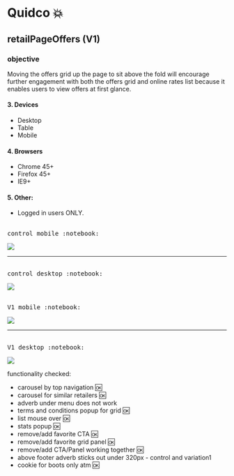 # Quidco :boom:

## retailPageOffers (V1)


### objective
Moving the offers grid up the page to sit above the fold will encourage further engagement with both the offers grid and online rates list because it enables users to view offers at first glance.      
    
#### 3. Devices    
- Desktop    
- Table   
- Mobile    
#### 4. Browsers    
- Chrome 45+    
- Firefox 45+    
- IE9+    
#### 5. Other:     
- Logged in users ONLY.     

 
<br/>
<kbd>control mobile :notebook:</kbd>
 
 
![](sourceRPO/02.%20Variations/Control%20Mobile.png)
 
 
<hr/>  
<br/>
 <kbd>control desktop :notebook:</kbd> 
 
 ![](sourceRPO/02.%20Variations/Control%20Desktop.png)
 
 
  <br/>
 <kbd>V1 mobile :notebook:</kbd>       
 
 ![](sourceRPO/02.%20Variations/V1%20Mobile.png)
 
 
<hr/>  
<br/>
 <kbd>V1 desktop :notebook:</kbd>   
 
 ![](sourceRPO/02.%20Variations/V1%20Desktop.png)


functionality checked:
- carousel by top navigation :ok:
- carousel for similar retailers :ok:
- adverb under menu does not work 
- terms and conditions popup for grid :ok:
- list mouse over :ok:
- stats popup :ok:
- remove/add favorite CTA :ok:
- remove/add favorite grid panel :ok:
- remove/add CTA/Panel working together :ok:
- above footer adverb sticks out under 320px - control and variation1
- cookie for boots only atm :ok:




